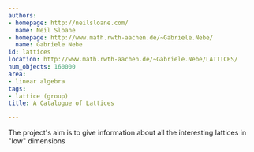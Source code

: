 ```yaml
---
authors:
- homepage: http://neilsloane.com/
  name: Neil Sloane
- homepage: http://www.math.rwth-aachen.de/~Gabriele.Nebe/
  name: Gabriele Nebe
id: lattices
location: http://www.math.rwth-aachen.de/~Gabriele.Nebe/LATTICES/
num_objects: 160000
area:
- linear algebra
tags:
- lattice (group)
title: A Catalogue of Lattices

---
```


The project's aim is to give information about all the interesting lattices in "low" dimensions
